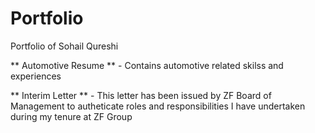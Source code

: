 # Portfolio
 Portfolio of Sohail Qureshi 

** Automotive Resume ** -  Contains automotive related skilss and experiences 


** Interim Letter ** - This letter has been issued by ZF Board of Management to autheticate roles and responsibilities I have undertaken during my tenure at ZF Group 
 
